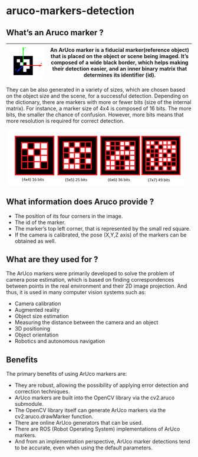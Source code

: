 # aruco-markers-detection

## What’s an Aruco marker ?

|<img src= "https://github.com/rihemebh/aruco-markers-detection/blob/main/aruco-axis.png" width="" height=""/>|An ArUco marker is a fiducial marker(reference object) that is placed on the object or scene being imaged. It’s composed of a wide black border, which helps making their detection easier, and an inner binary matrix that determines its identifier (id).|
|---|---|




They can be also generated in a variety of sizes, which are chosen based on the object size and the scene, for a successful detection.
Depending on the dictionary, there are markers with more or fewer bits (size of the internal matrix). For instance, a marker size of 4x4 is composed of 16 bits. The more bits, the smaller the chance of confusion. However, more bits means that more resolution is required for correct detection. 

<img src= "https://github.com/rihemebh/aruco-markers-detection/blob/main/aruco-sizes.PNG" />

## What information does Aruco provide ?
- The position of its four corners in the image.
- The id of the marker.
- The marker’s top left corner, that is represented by the small red square.
- If the camera is calibrated, the pose (X,Y,Z axis) of the markers can be obtained as well.


## What are they used for ?
The ArUco markers were primarily developed to solve the problem of camera pose estimation, which is based on finding correspondences between points in the real environment and their 2D image projection. 
And thus, it is used in many computer vision systems such as:

- Camera calibration
- Augmented reality
- Object size estimation
- Measuring the distance between the camera and an object
- 3D positioning 
- Object orientation
- Robotics and autonomous navigation


## Benefits 


The primary benefits of using ArUco markers are:

- They are robust, allowing the possibility of applying error detection and correction techniques.
- ArUco markers are built into the OpenCV library via the cv2.aruco submodule.
- The OpenCV library itself can generate ArUco markers via the cv2.aruco.drawMarker function.
- There are online ArUco generators that can be used.
- There are ROS (Robot Operating System) implementations of ArUco markers.
- And from an implementation perspective, ArUco marker detections tend to be accurate, even when using the default parameters.




